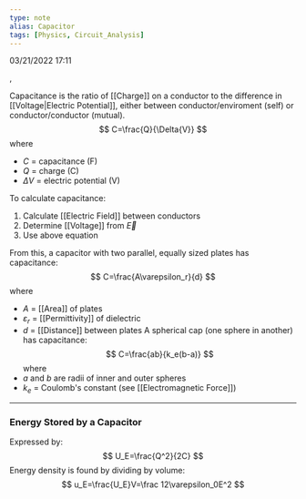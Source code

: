 ```yaml
---
type: note
alias: Capacitor
tags: [Physics, Circuit_Analysis]
---
```

03/21/2022 17:11

 , 

Capacitance is the ratio of [[Charge]] on a conductor to the difference in [[Voltage|Electric Potential]], either between conductor/enviroment (self) or conductor/conductor (mutual). 
$$
C=\frac{Q}{\Delta{V}}
$$
where
- $C$ = capacitance (F)
- $Q$ = charge (C)
- $\Delta{V}$ = electric potential (V)

To calculate capacitance:
1. Calculate [[Electric Field]] between conductors
2. Determine [[Voltage]] from $\vec{E}$
3. Use above equation

From this, a capacitor with two parallel, equally sized plates has capacitance:
$$
C=\frac{A\varepsilon_r}{d}
$$
where
- $A$ = [[Area]] of plates
- $\varepsilon_r$ = [[Permittivity]] of dielectric
- $d$ = [[Distance]] between plates
A spherical cap (one sphere in another) has capacitance:
$$
C=\frac{ab}{k_e(b-a)}
$$
where
- $a$ and $b$ are radii of inner and outer spheres
- $k_e$ = Coulomb's constant (see [[Electromagnetic Force]])

---

### Energy Stored by a Capacitor
Expressed by:
$$
U_E=\frac{Q^2}{2C}
$$
Energy density is found by dividing by volume:
$$
u_E=\frac{U_E}V=\frac 12\varepsilon_0E^2
$$
